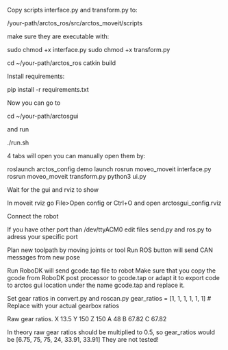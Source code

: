 Copy scripts interface.py and transform.py to:

/your-path/arctos_ros/src/arctos_moveit/scripts

make sure they are executable with: 

sudo chmod +x interface.py 
sudo chmod +x transform.py 

cd ~/your-path/arctos_ros 
catkin build 

Install requirements:
 
pip install -r requirements.txt

Now you can go to 

cd ~/your-path/arctosgui 

and run 

./run.sh 

4 tabs will open 
you can manually open them by: 

roslaunch arctos_config demo launch 
rosrun moveo_moveit interface.py 
rosrun moveo_moveit transform.py 
python3 ui.py 

Wait for the gui and rviz to show 

In moveit rviz go File>Open config or Ctrl+O and open 
arctosgui_config.rviz

Connect the robot 

If you have other port than /dev/ttyACM0 edit files 
send.py and ros.py to adress your specific port 

Plan new toolpath by moving joints or tool
Run ROS button will send CAN messages from new pose 

Run RoboDK will send gcode.tap file to robot 
Make sure that you copy the gcode from RoboDK post processor to gcode.tap or adapt it to export code to arctos gui location under the name gcode.tap and replace it. 

Set gear ratios in convert.py and roscan.py 
gear_ratios = [1, 1, 1, 1, 1, 1]  # Replace with your actual gearbox ratios

Raw gear ratios. 
X  13.5
Y  150
Z  150
A  48
B  67.82
C  67.82

In theory raw gear ratios should be multiplied to 0.5, so gear_ratios would be
[6.75, 75, 75, 24, 33.91, 33.91]
They are not tested! 


 
